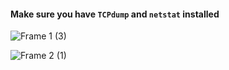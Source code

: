 #### Make sure you have `TCPdump` and `netstat` installed

![Frame 1 (3)](https://github.com/cyber-chalk/CTF-project/assets/52194915/98f822dc-8e2e-4d76-8129-69ea0fb3e73a)


![Frame 2 (1)](https://github.com/cyber-chalk/CTF-project/assets/52194915/d5388368-4691-4009-94dc-466509f8d779)
